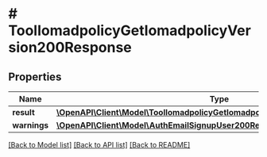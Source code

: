 # # ToolIomadpolicyGetIomadpolicyVersion200Response

## Properties

Name | Type | Description | Notes
------------ | ------------- | ------------- | -------------
**result** | [**\OpenAPI\Client\Model\ToolIomadpolicyGetIomadpolicyVersion200ResponseResult**](ToolIomadpolicyGetIomadpolicyVersion200ResponseResult.md) |  |
**warnings** | [**\OpenAPI\Client\Model\AuthEmailSignupUser200ResponseWarningsInner[]**](AuthEmailSignupUser200ResponseWarningsInner.md) |  | [optional]

[[Back to Model list]](../../README.md#models) [[Back to API list]](../../README.md#endpoints) [[Back to README]](../../README.md)
